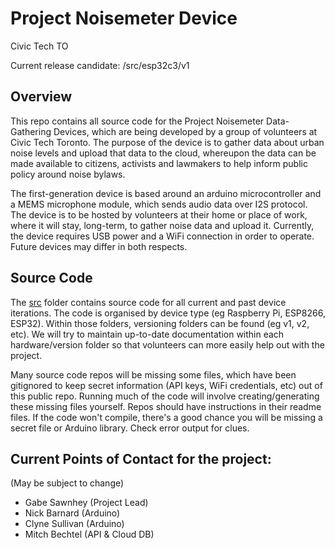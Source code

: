# Project Noisemeter Device

Civic Tech TO

Current release candidate: /src/esp32c3/v1

## Overview

This repo contains all source code for the Project Noisemeter Data-Gathering Devices, which are being developed by a group of volunteers at Civic Tech Toronto. The purpose of the device is to gather data about urban noise levels and upload that data to the cloud, whereupon the data can be made available to citizens, activists and lawmakers to help inform public policy around noise bylaws.

The first-generation device is based around an arduino microcontroller and a MEMS microphone module, which sends audio data over I2S protocol. The device is to be hosted by volunteers at their home or place of work, where it will stay, long-term, to gather noise data and upload it. Currently, the device requires USB power and a WiFi connection in order to operate. Future devices may differ in both respects.

## Source Code

The [src](/src) folder contains source code for all current and past device iterations. The code is organised by device type (eg Raspberry Pi, ESP8266, ESP32). Within those folders, versioning folders can be found (eg v1, v2, etc). We will try to maintain up-to-date documentation within each hardware/version folder so that volunteers can more easily help out with the project.

Many source code repos will be missing some files, which have been gitignored to keep secret information (API keys, WiFi credentials, etc) out of this public repo. Running much of the code will involve creating/generating these missing files yourself. Repos should have instructions in their readme files. If the code won't compile, there's a good chance you will be missing a secret file or Arduino library. Check error output for clues.

## Current Points of Contact for the project:

(May be subject to change)

- Gabe Sawnhey (Project Lead)
- Nick Barnard (Arduino)
- Clyne Sullivan (Arduino)
- Mitch Bechtel (API & Cloud DB)
